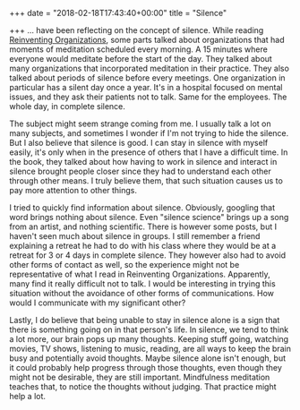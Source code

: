 +++
date = "2018-02-18T17:43:40+00:00"
title = "Silence"

+++
... have been reflecting on the concept of silence. While reading [Reinventing Organizations](https://www.amazon.com/Reinventing-Organizations-Frederic-Laloux/dp/2960133501/ref=as_sl_pc_tf_til?tag=grochat-20&linkCode=w00&linkId=16863a1649df82b5cc3f9efbc9aa1103&creativeASIN=2960133501), some parts talked about organizations that had moments of meditation scheduled every morning. A 15 minutes where everyone would meditate before the start of the day. They talked about many organizations that incorporated meditation in their practice. They also talked about periods of silence before every meetings. One organization in particular has a silent day once a year. It's in a hospital focused on mental issues, and they ask their patients not to talk. Same for the employees. The whole day, in complete silence.

The subject might seem strange coming from me. I usually talk a lot on many subjects, and sometimes I wonder if I'm not trying to hide the silence. But I also believe that silence is good. I can stay in silence with myself easily, it's only when in the presence of others that I have a difficult time. In the book, they talked about how having to work in silence and interact in silence brought people closer since they had to understand each other through other means. I truly believe them, that such situation causes us to pay more attention to other things.

I tried to quickly find information about silence. Obviously, googling that word brings nothing about silence. Even "silence science" brings up a song from an artist, and nothing scientific. There is however some posts, but I haven't seen much about silence in groups. I still remember a friend explaining a retreat he had to do with his class where they would be at a retreat for 3 or 4 days in complete silence. They however also had to avoid other forms of contact as well, so the experience might not be representative of what I read in Reinventing Organizations. Apparently, many find it really difficult not to talk. I would be interesting in trying this situation without the avoidance of other forms of communications. How would I communicate with my significant other?

Lastly, I do believe that being unable to stay in silence alone is a sign that there is something going on in that person's life. In silence, we tend to think a lot more, our brain pops up many thoughts. Keeping stuff going, watching movies, TV shows, listening to music, reading, are all ways to keep the brain busy and potentially avoid thoughts. Maybe silence alone isn't enough, but it could probably help progress through those thoughts, even though they might not be desirable, they are still important. Mindfulness meditation teaches that, to notice the thoughts without judging. That practice might help a lot.
